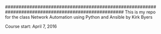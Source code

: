 ####################################################################################################
This is my repo for the class Network Automation using Python and Ansible by Kirk Byers

Course start:  April 7, 2016


